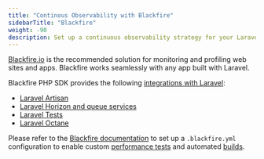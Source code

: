 ```yaml
---
title: "Continous Observability with Blackfire"
sidebarTitle: "Blackfire"
weight: -90
description: Set up a continuous observability strategy for your Laravel app with Blackfire.
---
```


[Blackfire.io](/increase-observability/application-metrics/blackfire.md) is the recommended solution
for monitoring and profiling web sites and apps.
Blackfire works seamlessly with any app built with Laravel.

Blackfire PHP SDK provides the following [integrations with
Laravel](https://docs.blackfire.io/php/integrations/laravel/index):

- [Laravel Artisan](https://docs.blackfire.io/php/integrations/laravel/artisan)
- [Laravel Horizon and queue services](https://docs.blackfire.io/php/integrations/laravel/horizon)
- [Laravel Tests](https://docs.blackfire.io/php/integrations/laravel/tests)
- [Laravel Octane](https://docs.blackfire.io/php/integrations/laravel/octane)

Please refer to the [Blackfire documentation](https://docs.blackfire.io/testing-cookbooks/tests#the-code-blackfire-yaml-code-file) to set up a `.blackfire.yml` configuration to enable custom [performance tests](https://docs.blackfire.io/testing-cookbooks/index)
and automated [builds](https://docs.blackfire.io/builds-cookbooks/index).
